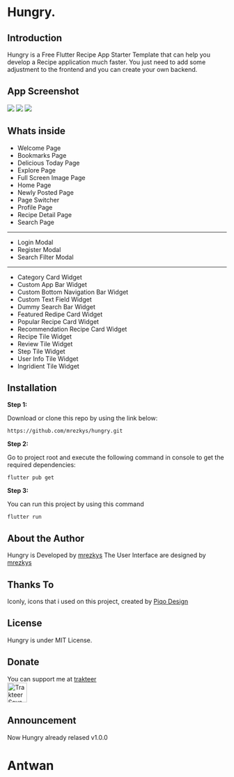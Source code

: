 # Hungry.

## Introduction

Hungry is a Free Flutter Recipe App Starter Template that can help you develop a Recipe application much faster. You just need to add some adjustment to the frontend and you can create your own backend.

## App Screenshot
<img src="https://github.com/mrezkys/hungry/blob/main/demo/banner.jpg" width="auto" height="auto" >
<img src="https://github.com/mrezkys/hungry/blob/main/demo/shot.jpg" width="auto" height="auto" >
<img src="https://github.com/mrezkys/hungry/blob/main/demo/details.jpg" width="auto" height="auto" >

## Whats inside
- Welcome Page
- Bookmarks Page
- Delicious Today Page
- Explore Page
- Full Screen Image Page
- Home Page
- Newly Posted Page
- Page Switcher
- Profile Page
- Recipe Detail Page
- Search Page
--------
- Login Modal
- Register Modal
- Search Filter Modal
--------
- Category Card Widget
- Custom App Bar Widget
- Custom Bottom Navigation Bar Widget
- Custom Text Field Widget
- Dummy Search Bar Widget
- Featured Redipe Card Widget
- Popular Recipe Card Widget
- Recommendation Recipe Card Widget
- Recipe Tile Widget
- Review Tile Widget
- Step Tile Widget
- User Info Tile Widget
- Ingridient Tile Widget


## Installation

**Step 1:**

Download or clone this repo by using the link below:

```
https://github.com/mrezkys/hungry.git
```

**Step 2:**

Go to project root and execute the following command in console to get the required dependencies: 

```
flutter pub get 
```

**Step 3:**

You can run this project by using this command

```
flutter run
```


## About the Author

Hungry is Developed by [mrezkys](https://www.facebook.com/mrezkys12)
The User Interface are designed by [mrezkys](https://dribbble.com/mrezkys)

## Thanks To
Iconly, icons that i used on this project, created by [Piqo Design](https://www.figma.com/@piqodesign)

## License
Hungry is under MIT License.

## Donate
You can support me at [trakteer](https://trakteer.id/mrezkys) <br>
<a href="https://trakteer.id/mrezkys" target="_blank"><img id="wse-buttons-preview" src="https://cdn.trakteer.id/images/embed/trbtn-red-5.png" height="45" style="border: 0px; height: 45px;" alt="Trakteer Saya"></a>

## Announcement

Now Hungry already relased v1.0.0
# Antwan
